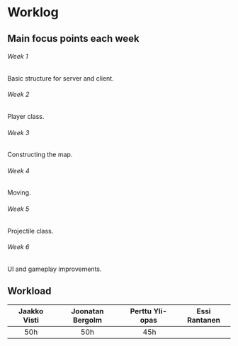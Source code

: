 # Worklog

## Main focus points each week
###### Week 1
Basic structure for server and client.

###### Week 2
Player class.

###### Week 3
Constructing the map.
	
###### Week 4
Moving.

###### Week 5
Projectile class.

###### Week 6
UI and gameplay improvements.

## Workload
| Jaakko Visti   | Joonatan Bergolm   | Perttu Yli-opas   | Essi Rantanen   |
|:--------------:|:------------------:|:-----------------:|:---------------:|
| 50h            | 50h                | 45h               |                 |


